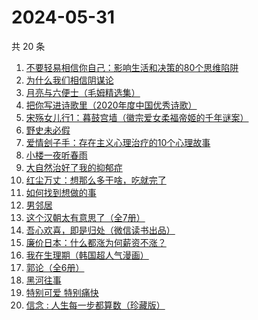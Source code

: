 # 2024-05-31

共 20 条

<!-- BEGIN WEREAD -->
<!-- 最后更新时间 2024-05-31 00:01:19 +0800 -->
1. [不要轻易相信你自己：影响生活和决策的80个思维陷阱](https://weread.qq.com/web/bookDetail/6b532940813ab8cc8g015d3c)
1. [为什么我们相信阴谋论](https://weread.qq.com/web/bookDetail/5da32ca0813ab8bc3g015a3c)
1. [月亮与六便士（毛姆精选集）](https://weread.qq.com/web/bookDetail/3f932c60723f42ba3f94a30)
1. [把你写进诗歌里（2020年度中国优秀诗歌）](https://weread.qq.com/web/bookDetail/f7632ea0813ab8d62g012911)
1. [宋殇女儿行1：暮鼓宫墙（徽宗爱女柔福帝姬的千年谜案）](https://weread.qq.com/web/bookDetail/237329c0813ab8dbfg018b25)
1. [野史未必假](https://weread.qq.com/web/bookDetail/cfc32c60813ab8d32g013aca)
1. [爱情刽子手：存在主义心理治疗的10个心理故事](https://weread.qq.com/web/bookDetail/28a329007260a56928aa6c7)
1. [小楼一夜听春雨](https://weread.qq.com/web/bookDetail/b7232a30813ab8da4g0152a2)
1. [大自然治好了我的抑郁症](https://weread.qq.com/web/bookDetail/3e232cb0813ab7d65g018ad1)
1. [红尘万丈：想那么多干啥，吃就完了](https://weread.qq.com/web/bookDetail/b3732fb0813ab8b8ag013c5d)
1. [如何找到想做的事](https://weread.qq.com/web/bookDetail/71a32fb0813ab8de8g019cc9)
1. [男邻居](https://weread.qq.com/web/bookDetail/750323e0813ab8c4bg013c1e)
1. [这个汉朝太有意思了（全7册）](https://weread.qq.com/web/bookDetail/87f32640813ab8b1cg0160ba)
1. [吾心欢喜，即是归处（微信读书出品）](https://weread.qq.com/web/bookDetail/cad32210813ab83e5g016fb8)
1. [廉价日本：什么都涨为何薪资不涨？](https://weread.qq.com/web/bookDetail/b4e32bf0813ab8df4g01081c)
1. [我在生理期（韩国超人气漫画）](https://weread.qq.com/web/bookDetail/a6732370813ab8bb3g012206)
1. [郭论（全6册）](https://weread.qq.com/web/bookDetail/9f5324c0725668e99f529ee)
1. [黑河往事](https://weread.qq.com/web/bookDetail/ef2320f0813ab89c6g01808c)
1. [特别可爱 特别痛快](https://weread.qq.com/web/bookDetail/11a32e307237179611aa8ec)
1. [信念 : 人生每一步都算数（珍藏版）](https://weread.qq.com/web/bookDetail/9e1326b0813ab8736g0119ec)
<!-- END WEREAD -->